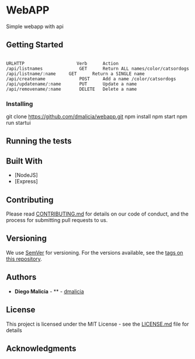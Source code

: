 # WebAPP

Simple webapp with api

## Getting Started

```

URLHTTP                    Verb	     Action
/api/listnames	            GET	     Return ALL names/color/catsordogs
/api/listname/:name	    GET	     Return a SINGLE name
/api/createname	            POST     Add a name /color/catsordogs
/api/updatename/:name	    PUT	     Update a name
/api/removename/:name	    DELETE   Delete a name
```





### Installing

git clone https://github.com/dmalicia/webapp.git
npm install
npm start
npm run startui 

## Running the tests



## Built With

* [NodeJS]
* [Express]


## Contributing

Please read [CONTRIBUTING.md](https://gist.github.com/PurpleBooth/b24679402957c63ec426) for details on our code of conduct, and the process for submitting pull requests to us.

## Versioning

We use [SemVer](http://semver.org/) for versioning. For the versions available, see the [tags on this repository](https://github.com/your/project/tags). 

## Authors

* **Diego Malicia** - ** - [dmalicia](https://github.com/dmalicia)

## License

This project is licensed under the MIT License - see the [LICENSE.md](LICENSE.md) file for details

## Acknowledgments



